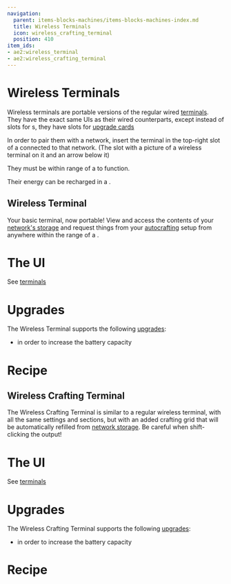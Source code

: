 ```yaml
---
navigation:
  parent: items-blocks-machines/items-blocks-machines-index.md
  title: Wireless Terminals
  icon: wireless_crafting_terminal
  position: 410
item_ids:
- ae2:wireless_terminal
- ae2:wireless_crafting_terminal
---
```

# Wireless Terminals

<Row><ItemImage id="wireless_terminal" scale="4" /><ItemImage id="wireless_crafting_terminal" scale="4" /></Row>

Wireless terminals are portable versions of the regular wired [terminals](terminals.md). They have the exact same UIs as their
wired counterparts, except instead of slots for <ItemLink id="view_cell"/>s, they have slots for [upgrade cards](upgrade_cards.md)

In order to pair them with a network, insert the terminal in the top-right slot of a <ItemLink id="security_terminal" />
connected to that network. (The slot with a picture of a wireless terminal on it and an arrow below it)

They must be within range of a <ItemLink id="wireless_access_point" /> to function.

Their energy can be recharged in a <ItemLink id="charger" />.

## Wireless Terminal

<ItemImage id="wireless_terminal" scale="4" />

Your basic terminal, now portable! View and access the contents of your [network's storage](../ae2-mechanics/import-export-storage.md)
and request things from your [autocrafting](../ae2-mechanics/autocrafting.md) setup from anywhere within the range of a
<ItemLink id="wireless_access_point" />.

# The UI

See [terminals](terminals.md)

# Upgrades

The Wireless Terminal supports the following [upgrades](upgrade_cards.md):

- <ItemLink id="energy_card" /> in order to increase the battery capacity

# Recipe

<RecipeFor id="wireless_terminal" />

## Wireless Crafting Terminal

<ItemImage id="wireless_crafting_terminal" scale="4" />

The Wireless Crafting Terminal is similar to a regular wireless terminal, with all the same settings and sections, but with an added crafting grid that will be automatically
refilled from [network storage](../ae2-mechanics/import-export-storage.md). Be careful when shift-clicking the output!

# The UI

See [terminals](terminals.md)

# Upgrades

The Wireless Crafting Terminal supports the following [upgrades](upgrade_cards.md):

- <ItemLink id="energy_card" /> in order to increase the battery capacity

# Recipe

<RecipeFor id="wireless_crafting_terminal" />